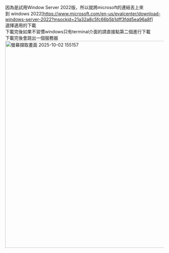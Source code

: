 因為是試用Window Server 2022版，所以就將microsoft的連結丟上來  
到 windows 2022[https://www.microsoft.com/en-us/evalcenter/download-windows-server-2022?msockid=21a32a8c5fc66b5b1dff3fdd5ea96a8f]  
選擇適用的下載  
下載完後如果不習慣windows只有terminal介面的請直接點第二個進行下載  
下載完後會跳出一個服務器  
<img width="680" height="657" alt="螢幕擷取畫面 2025-10-02 155157" src="https://github.com/user-attachments/assets/2d2e1fe8-a0ab-42bc-9ce4-19f9beba5fe4" />
